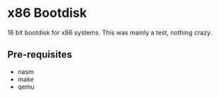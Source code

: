 # x86 Bootdisk

16 bit bootdisk for x86 systems. This was mainly a test, nothing crazy.

## Pre-requisites

- nasm
- make
- qemu
